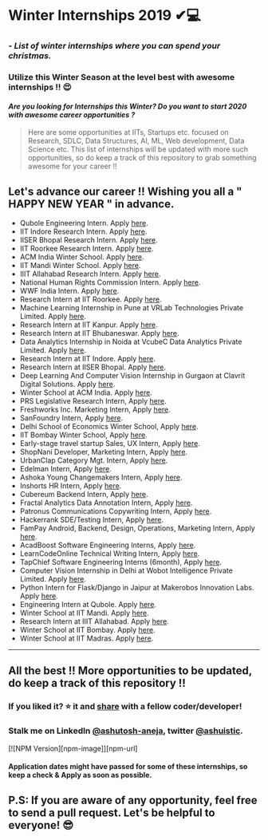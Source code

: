 # Winter Internships 2019 ✔💻
### - *List of winter internships where you can spend your christmas.*
### Utilize this Winter Season at the level best with awesome internships !! 😍

#### *Are you looking for Internships this Winter? Do you want to start 2020 with awesome career opportunities ?*

> Here are some opportunities at IITs, Startups etc. focused on Research, SDLC, Data Structures, AI, ML, Web development, Data Science etc. This list of internships will be updated with more such opportunities, so do keep a track of this repository to grab something awesome for your career !!

## Let's advance our career !! Wishing you all a " HAPPY NEW YEAR " in advance.

- Qubole	Engineering Intern. Apply [here](https://jobs.lever.co/qubole/2268bded-f717-4dbf-b520-239fd487fb4c/apply).
- IIT Indore	Research Intern. Apply [here](http://people.iiti.ac.in/~sdhina/index.php/opportunities1/internshippositions).
- IISER Bhopal Research Intern. Apply [here](https://www.iiserb.ac.in/doaa/internship).
- IIT Roorkee	Research Intern. Apply [here](https://www.iitr.ac.in/dic/internship.html).
- ACM India	Winter School. Apply [here](https://india.acm.org/education/acm-india-winter-schools).
- IIT Mandi	Winter School. Apply [here](http://www.acslab.org/winterschool/home.html).
- IIIT Allahabad	Research Intern. Apply [here](https://www.iiita.ac.in/downloads/announcements/uploads/2019%20April%20internship%20dissertation526.pdf).
- National Human Rights Commission	Intern. Apply [here](http://nhrc.nic.in/training-programmes/short-term-internship-programme).
- WWF India	Intern. Apply [here](https://www.wwfindia.org/who_we_are/internship_at_wwf_india/).
- Research Intern	at IIT Roorkee. Apply [here](https://www.iitr.ac.in/dic/internship.html).
- Machine Learning Internship in Pune at VRLab Technologies Private Limited. Apply [here](https://internshala.com/internship/detail/machine-learning-internship-in-pune-at-vrlab-technologies-private-limited1572666025).
- Research Intern	at IIT Kanpur. Apply [here](https://www.teqipiitk.in/workshop/2019/wi19/).
- Research Intern	at IIT Bhubaneswar. Apply [here](http://webapps.iitbbs.ac.in/internship-application/index.php).
- Data Analytics Internship in Noida at VcubeC Data Analytics Private Limited. Apply [here](https://internshala.com/internship/detail/data-analytics-internship-in-noida-at-vcubec-data-analytics-private-limited1572669452).
- Research Intern	at IIT Indore. Apply [here](http://people.iiti.ac.in/~sdhina/index.php/opportunities1/internshippositions).
- Research Intern at IISER Bhopal. Apply [here](https://www.iiserb.ac.in/doaa/internship).
- Deep Learning And Computer Vision Internship in Gurgaon at Clavrit Digital Solutions. Apply [here](https://internshala.com/internship/detail/deep-learning-and-computer-vision-internship-in-gurgaon-at-clavrit-digital-solutions1572604355).
- Winter School at ACM India. Apply [here](https://india.acm.org/education/acm-india-winter-schools).
- PRS Legislative Research	Intern,	Apply [here](https://www.prsindia.org/aboutus/internships-at-prs).
- Freshworks Inc.	Marketing Intern,	Apply [here](https://twitter.com/nivasravi/status/1189403362183090177).
- SanFoundry	Intern,	Apply [here](https://www.sanfoundry.com/internship/).
- Delhi School of Economics	Winter School,	Apply [here](http://econdse.org/ws2019/).
- IIT Bombay	Winter School,	Apply [here](https://sat-smt.in/registration.html).
- Early-stage travel startup	Sales, UX Intern,	Apply [here](https://www.linkedin.com/posts/ajitesh-kaicker-2bb1a850_looking-to-hire-interns-for-december-and-activity-6598458357156274176-NRZB).
- ShopNani	Developer, Marketing Intern,	Apply [here](https://www.linkedin.com/posts/yuganshchokra_internship-jobpost-activity-6598092472537190400-tyPM).
- UrbanClap	Category Mgt. Intern,	Apply [here](https://internshala.com/internship/detail/category-management-intensive-internship-program-internship-in-bangalore-at-urbanclap1573112674).
- Edelman	Intern,	Apply [here](https://www.linkedin.com/jobs/view/1545597615).
- Ashoka Young Changemakers	Intern,	Apply [here](https://jobs.jobvite.com/ashoka/job/oO3obfwa).
- Inshorts	HR Intern,	Apply [here](https://www.linkedin.com/jobs/view/1600546348).
- Cubereum	Backend Intern,	Apply [here](https://www.linkedin.com/jobs/view/1532918531).
- Fractal Analytics	Data Annotation Intern,	Apply [here](https://www.linkedin.com/jobs/view/1550925712).
- Patronus Communications	Copywriting Intern,	Apply [here](https://www.linkedin.com/jobs/view/1559617707).
- Hackerrank	SDE/Testing Intern,	Apply [here](https://www.hackerrank.com/careers).
- FamPay	Android, Backend, Design, Operations, Marketing Intern,	Apply [here](https://docs.google.com/forms/d/e/1FAIpQLSd_eGRTspzSe27oS6SSY0vM-hxfJBZqzXk-1P_3ffiND7PFpg/viewform).
- AcadBoost	Software Engineering Interns,	Apply [here](https://docs.google.com/forms/d/e/1FAIpQLSc6WC9qXNSc52hZyboBUThqMOxGToqtoc7bCc7dYixVKZImCw/viewform).
- LearnCodeOnline	Technical Writing Intern,	Apply [here](https://www.youtube.com/watch?v=HWNZfeMN26M).
- TapChief	Software Engineering Interns (6month),	Apply [here](https://www.tapchief.com/h/tech-interns).
- Computer Vision Internship in Delhi at Wobot Intelligence Private Limited. Apply [here](https://internshala.com/internship/detail/computer-vision-internship-in-delhi-at-wobot-intelligence-private-limited1572677537).
- Python Intern for Flask/Django in Jaipur at Makerobos Innovation Labs. Apply [here](https://www.hirist.com/j/makerobos-innovation-labs-python-intern-flask-django-0-2-yrs-510702.html).
- Engineering Intern at Qubole. Apply [here](https://jobs.lever.co/qubole/2268bded-f717-4dbf-b520-239fd487fb4c/apply).
- Winter School	at IIT Mandi. Apply [here](http://www.acslab.org/winterschool/home.html).
- Research Intern	at IIIT Allahabad. Apply [here](https://www.iiita.ac.in/downloads/announcements/uploads/2019%20April%20internship%20dissertation526.pdf).
- Winter School	at IIT Bombay. Apply [here](https://sat-smt.in/registration.html).
- Winter School at IIT Madras. Apply [here](https://ekonnect.net/events).

---
## All the best !! More opportunities to be updated, do keep a track of this repository !! 

### If you liked it? :star: it and [share](https://github.com/ashutoshaneja/Winter-Internships-2019/blob/master/interships-list.md) with a fellow coder/developer!

### Stalk me on LinkedIn [@ashutosh-aneja](https://www.linkedin.com/in/ashutosh-aneja/), twitter [@ashuistic](https://twitter.com/ashuistic).

[![NPM Version][npm-image]][npm-url]

#### Application dates might have passed for some of these internships, so keep a check & Apply as soon as possible.
## P.S: If you are aware of any opportunity, feel free to send a pull request. Let's be helpful to everyone! 😎
